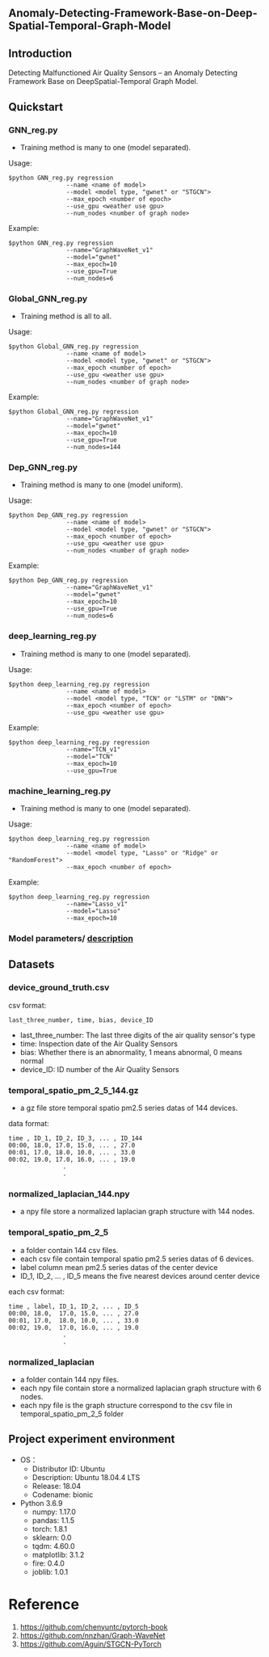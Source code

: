 ## Anomaly-Detecting-Framework-Base-on-Deep-Spatial-Temporal-Graph-Model

## Introduction
Detecting Malfunctioned Air Quality Sensors – an Anomaly Detecting Framework Base on DeepSpatial-Temporal Graph Model.

## Quickstart
### GNN_reg<span></span>.py
* Training method is many to one (model separated).

Usage:
```
$python GNN_reg.py regression 
                --name <name of model> 
                --model <model type, "gwnet" or "STGCN"> 
                --max_epoch <number of epoch>
                --use_gpu <weather use gpu>
                --num_nodes <number of graph node>
```
Example:
```
$python GNN_reg.py regression 
                --name="GraphWaveNet_v1"
                --model="gwnet"
                --max_epoch=10
                --use_gpu=True
                --num_nodes=6
```

### Global_GNN_reg<span></span>.py
* Training method is all to all.

Usage:
```
$python Global_GNN_reg.py regression 
                --name <name of model> 
                --model <model type, "gwnet" or "STGCN"> 
                --max_epoch <number of epoch>
                --use_gpu <weather use gpu>
                --num_nodes <number of graph node>
```
Example:
```
$python Global_GNN_reg.py regression 
                --name="GraphWaveNet_v1"
                --model="gwnet"
                --max_epoch=10
                --use_gpu=True
                --num_nodes=144
```

### Dep_GNN_reg<span></span>.py
* Training method is many to one (model uniform).

Usage:
```
$python Dep_GNN_reg.py regression 
                --name <name of model> 
                --model <model type, "gwnet" or "STGCN"> 
                --max_epoch <number of epoch>
                --use_gpu <weather use gpu>
                --num_nodes <number of graph node>
```
Example:
```
$python Dep_GNN_reg.py regression 
                --name="GraphWaveNet_v1"
                --model="gwnet"
                --max_epoch=10
                --use_gpu=True
                --num_nodes=6
```
### deep_learning_reg<span></span>.py
* Training method is many to one (model separated).

Usage:
```
$python deep_learning_reg.py regression 
                --name <name of model> 
                --model <model type, "TCN" or "LSTM" or "DNN"> 
                --max_epoch <number of epoch>
                --use_gpu <weather use gpu>
```
Example:
```
$python deep_learning_reg.py regression 
                --name="TCN_v1"
                --model="TCN"
                --max_epoch=10
                --use_gpu=True
```
### machine_learning_reg<span></span>.py
* Training method is many to one (model separated).

Usage:
```
$python deep_learning_reg.py regression 
                --name <name of model> 
                --model <model type, "Lasso" or "Ridge" or "RandomForest"> 
                --max_epoch <number of epoch>
```
Example:
```
$python deep_learning_reg.py regression 
                --name="Lasso_v1"
                --model="Lasso"
                --max_epoch=10
```
### Model parameters/ [description](https://hackmd.io/8tQ4zjZ-TG-bFzA3Uchumw?view) 
## Datasets
### device_ground_truth.csv
csv format:
```
last_three_number, time, bias, device_ID
```
- last_three_number: The last three digits of the air quality sensor's type
- time: Inspection date of the Air Quality Sensors
- bias: Whether there is an abnormality, 1 means abnormal, 0 means normal
- device_ID: ID number of the Air Quality Sensors

### temporal_spatio_pm_2_5_144.gz
* a gz file store temporal spatio pm2.5 series datas of 144 devices. 

data format:
```
time , ID_1, ID_2, ID_3, ... , ID_144
00:00, 18.0, 17.0, 15.0, ... , 27.0
00:01, 17.0, 18.0, 10.0, ... , 33.0
00:02, 19.0, 17.0, 16.0, ... , 19.0
               .
               .
```
### normalized_laplacian_144.npy
* a npy file store a normalized laplacian graph structure with 144 nodes.

### temporal_spatio_pm_2_5 
* a folder contain 144 csv files.
* each csv file contain temporal spatio pm2.5 series datas of 6 devices.
* label column mean pm2.5 series datas of the center device
* ID_1, ID_2, ... , ID_5 means the five nearest devices around center device

each csv format:
```
time , label, ID_1, ID_2, ... , ID_5
00:00, 18.0,  17.0, 15.0, ... , 27.0
00:01, 17.0,  18.0, 10.0, ... , 33.0
00:02, 19.0,  17.0, 16.0, ... , 19.0
               .
               .
```

### normalized_laplacian
* a folder contain 144 npy files.
* each npy file contain store a normalized laplacian graph structure with 6 nodes.
* each npy file is the graph structure correspond to the csv file in temporal_spatio_pm_2_5 folder

## Project experiment environment  
- OS：  
    - Distributor ID: Ubuntu  
    - Description:    Ubuntu 18.04.4 LTS  
    - Release:        18.04  
    - Codename:       bionic  
- Python 3.6.9  
    - numpy: 1.17.0
    - pandas: 1.1.5
    - torch: 1.8.1
    - sklearn: 0.0
    - tqdm: 4.60.0
    - matplotlib: 3.1.2
    - fire: 0.4.0
    - joblib: 1.0.1
# Reference
1. https://github.com/chenyuntc/pytorch-book
2. https://github.com/nnzhan/Graph-WaveNet
3. https://github.com/Aguin/STGCN-PyTorch
